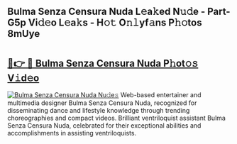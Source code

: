 ## Bulma Senza Censura Nuda L𝚎a𝚔ed N𝚞𝚍e - Part-G5p Vi𝚍𝚎o L𝚎a𝚔s - H𝚘𝚝 O𝚗𝚕yf𝚊ns P𝚑𝚘tos 8mUye

# <h2><a href="http://kf54d0.oniu.top/?m=Bulma+Senza+Censura+Nuda">🔗👉 🔴 Bulma Senza Censura Nuda P𝚑ot𝚘𝚜 V𝚒d𝚎o</a></h2>

[![Bulma Senza Censura Nuda Nu𝚍e𝚜](https://i.imgur.com/0qMVB7G.gif)](http://kf54d0.oniu.top/?m=Bulma+Senza+Censura+Nuda)
Web-based entertainer and multimedia designer Bulma Senza Censura Nuda, recognized for disseminating dance and lifestyle knowledge through trending choreographies and compact videos. Brilliant ventriloquist assistant Bulma Senza Censura Nuda, celebrated for their exceptional abilities and accomplishments in assisting ventriloquists.  
